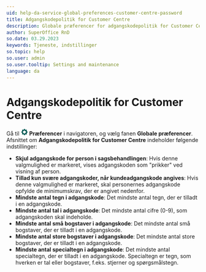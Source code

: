 ```yaml
---
uid: help-da-service-global-preferences-customer-centre-password
title: Adgangskodepolitik for Customer Centre
description: Globale præferencer for adgangskodepolitik for Customer Centre
author: SuperOffice RnD
so.date: 03.29.2023
keywords: Tjeneste, indstillinger
so.topic: help
so.user: admin
so.user.tooltip: Settings and maintenance
language: da
---
```


# Adgangskodepolitik for Customer Centre

Gå til ![icon][img1] **Præferencer** i navigatoren, og vælg fanen **Globale præferencer**. Afsnittet om **Adgangskodepolitik for Customer Centre** indeholder følgende indstillinger:

* **Skjul adgangskode for person i sagsbehandlingen**: Hvis denne valgmulighed er markeret, vises adgangskoden som "prikker" ved visning af person.
* **Tillad kun svære adgangskoder, når kundeadgangskode angives**: Hvis denne valgmulighed er markeret, skal personernes adgangskode opfylde de minimumskrav, der er angivet nedenfor.
* **Mindste antal tegn i adgangskode**: Det mindste antal tegn, der er tilladt i en adgangskode.
* **Mindste antal tal i adgangskode**: Det mindste antal cifre (0-9), som adgangskoden skal indeholde.
* **Mindste antal små bogstaver i adgangskode**: Det mindste antal små bogstaver, der er tilladt i en adgangskode.
* **Mindste antal store bogstaver i adgangskode**: Det mindste antal store bogstaver, der er tilladt i en adgangskode.
* **Mindste antal specialtegn i adgangskode**: Det mindste antal specialtegn, der er tilladt i en adgangskode. Specialtegn er tegn, som hverken er tal eller bogstaver, f.eks. stjerner og spørgsmålstegn.

<!-- Referenced links -->

<!-- Referenced images -->
[img1]: ../../../../../../common/icons/nav-admin-preferences-active.png
